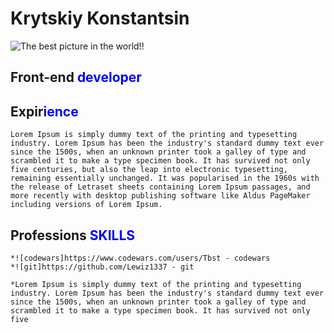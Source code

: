 # Krytskiy Konstantsin
![The best picture in the world!!](https://papik.pro/uploads/posts/2022-08/thumbs/1661452902_37-papik-pro-p-livsi-stikeri-png-43.jpg)
## Front-end <span style = 'color: blue'>developer</span>
## Expir<span style = 'color: blue'>ience</span>

    Lorem Ipsum is simply dummy text of the printing and typesetting industry. Lorem Ipsum has been the industry's standard dummy text ever since the 1500s, when an unknown printer took a galley of type and scrambled it to make a type specimen book. It has survived not only five centuries, but also the leap into electronic typesetting, remaining essentially unchanged. It was popularised in the 1960s with the release of Letraset sheets containing Lorem Ipsum passages, and more recently with desktop publishing software like Aldus PageMaker including versions of Lorem Ipsum.

## Professions <span style = 'color: blue'>SKILLS</span>

    *![codewars]https://www.codewars.com/users/Tbst - codewars
    *![git]https://github.com/Lewiz1337 - git

    *Lorem Ipsum is simply dummy text of the printing and typesetting industry. Lorem Ipsum has been the industry's standard dummy text ever since the 1500s, when an unknown printer took a galley of type and scrambled it to make a type specimen book. It has survived not only five 

